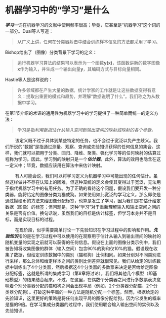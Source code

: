 # 机器学习中的“学习”是什么
***学习***一词在机器学习的文献中使用频率很高；毕竟，它甚至是“机器学习”这个词的一部分。Dual等人写道：
> 从广义上讲，任何在分类器射击中结合训练样本信息的方法都采用了学习。

Bishop给出了（图像）分类背景下学习的定义：
> 运行机器学习算法的结果可以表示为一个函数**y(x)**，该函数讲新的数字图像**x**作为输入，并生成一个输出向量**y**，其编码方式与目标向量相同。

Hastie等人是这样说的：
> 许多领域都在产生大量的数据，统计学家的工作就是让这些数据变得有意义：提取出重要的模式和趋势，并理解“数据说明了什么”。我们称之为从数据中学习。

在第1节介绍的术语的通用性为机器学习中的学习提供了一种简单而统一的定义方法：
> 学习是指*利用数据估计从输入空间到输出空间的映射或映射的各个参数。*

&emsp;&emsp;
该定义既不过于具体到某些特定的任务，也不会过于宽泛以免产生歧义。我们所说的“数据”是指通过测量、观察、查询或先验知识获得的任何信息的集合。这样，我们就可以把用于分类、回归、降维、聚类、强化学习等的任何映射的估算过程称为学习。因此，学习到的映射只是一个***估计器***。此外，算法的效用也隐含在这一定义中；毕竟，数据应该用在算法中来估计映射。

&emsp;&emsp;
有人可能会说，我们可以将学习定义为机器学习中可能出现的任何估计。虽然这样做并不存在认知上的困难，但这种笼统的定义会使其变得过于宽泛，无法用于指代机器学习中的有用任务。为了正确的看待这个问题，假设我们要开发一种分类器，能将给定的图像分类为猫或狗。如果使用如此宽泛的学习定义，那么即使是通过抛硬币的方法来给图像分配标签，也算是发生了学习，因为我们是在估计给定数据（图像）的标签；但问题是，这种“学习”对于重新理解输入和输出空间之间的关系是否有价值。换句话说，虽然我们的目标是估计标签，但学习本身并不是目标，而是实现目标的过程。

&emsp;&emsp;
在现阶段，似乎需要简单讨论一下先验知识在学习过程中的影响和作用。***先验知识***指的是在学习过程中可以使用的在观察用于估计从输入到输出空间的映射的随机变量的实现之前就可以获得的任何信息。假设在上面的图像分类示例中，我们被告知将收集图像的群体（输入空间）包含90%的狗和仅10%的猫。假设现在收集了数据，但给定训练数据中的类别（猫和狗）比例相同。如果分别对不同类别进行采样，那么总体和给定样本之间的类别比例差异就很常见。我们从给定的训练数据中训练出了4个分类器，然后根据这4个分类器的多数票来决定是否给给定图像分配标签，这就是所谓的集成学习（第8章将讨论），我们将其他几个模型（即基础模型）的结果结合起来。不过，在这里，在偶数个分类器之间进行多数票表决意味着个别分类器分配的猫和狗之间会出现平局（例如，2个分类器分配猫，2个分类器分配狗）。打破这种平局的一种方法是随机分配一个标签。然而，根据给定的先验知识，这里更好的策略是将任何出现平局的图像分配给狗，因为它发生的概率是猫的9倍。在学习集成分类器的过程中，我们使用联合输入输出空间的实例以及先验知识。